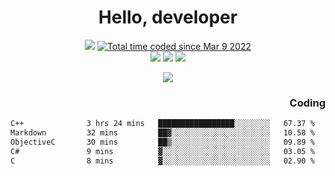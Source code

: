 # <div align='center' >Hello, developer</div>

<div align='center'>
  <a ><img src="https://img.shields.io/badge/dynamic/json?url=https%3A%2F%2Fapi.swo.moe%2Fstats%2Fgithub%2FFree-Aaron-Li&query=count&color=181717&label=GitHub&labelColor=282c34&logo=github&suffix=+follows&cacheSeconds=3600"></a>
  <a href="https://wakatime.com/@fe40087f-8eae-48dc-9950-ad0633db1591"><img src="https://wakatime.com/badge/user/fe40087f-8eae-48dc-9950-ad0633db1591.svg" alt="Total time coded since Mar 9 2022" /></a>
</div>
<div align='center'>
  <a><img src="https://img.shields.io/badge/c%2Fc%2B%2B%2Fc%23-%2375664d"></a> 
  <a><img src="https://img.shields.io/badge/Kotlin%20-%20%2375664D"></a> 
  <a><img src="https://img.shields.io/badge/Shell-75664D"></a> 
</div>

<p align="center">
  <img src="https://readme-typing-svg.demolab.com/?lines=你好!+开发者;Hello!+ developer&font=Fira%20Code&center=true&width=380&height=50&duration=4000&pause=1000">
</p>


<div align='right'>
  <h3>Coding</h3>
</div>

<!--START_SECTION:waka-->

```txt
C++              3 hrs 24 mins   █████████████████░░░░░░░░   67.37 %
Markdown         32 mins         ██▓░░░░░░░░░░░░░░░░░░░░░░   10.58 %
ObjectiveC       30 mins         ██▒░░░░░░░░░░░░░░░░░░░░░░   09.89 %
C#               9 mins          ▓░░░░░░░░░░░░░░░░░░░░░░░░   03.05 %
C                8 mins          ▓░░░░░░░░░░░░░░░░░░░░░░░░   02.90 %
```

<!--END_SECTION:waka-->




